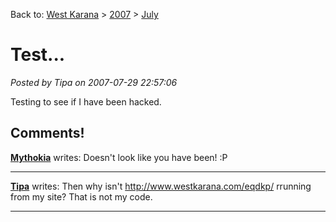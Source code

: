 Back to: [West Karana](/posts/westkarana.md) > [2007](/posts/2007/westkarana.md) > [July](./westkarana.md)
# Test...

*Posted by Tipa on 2007-07-29 22:57:06*

Testing to see if I have been hacked.
## Comments!

**[Mythokia](http://blog.thermonuclearexchange.com)** writes: Doesn't look like you have been! :P

---

**[Tipa](https://chasingdings.com)** writes: Then why isn't http://www.westkarana.com/eqdkp/ rrunning from my site? That is not my code.

---

